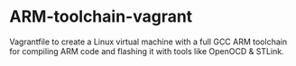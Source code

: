 # ARM-toolchain-vagrant
Vagrantfile to create a Linux virtual machine with a full GCC ARM toolchain for compiling ARM code and flashing it with tools like OpenOCD &amp; STLink.

